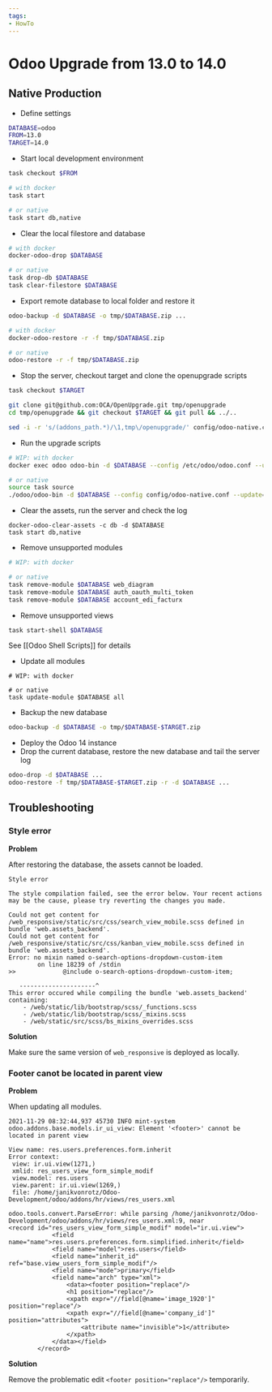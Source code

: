 ```yaml
---
tags:
- HowTo
---
```

# Odoo Upgrade from 13.0 to 14.0

## Native Production

* Define settings

```bash
DATABASE=odoo
FROM=13.0
TARGET=14.0
```

* Start local development environment

```bash
task checkout $FROM

# with docker
task start

# or native
task start db,native
```

* Clear the local filestore and database

```bash
# with docker
docker-odoo-drop $DATABASE

# or native
task drop-db $DATABASE
task clear-filestore $DATABASE
```

* Export remote database to local folder and restore it

```bash
odoo-backup -d $DATABASE -o tmp/$DATABASE.zip ...

# with docker
docker-odoo-restore -r -f tmp/$DATABASE.zip

# or native
odoo-restore -r -f tmp/$DATABASE.zip
```

* Stop the server, checkout target and clone the openupgrade scripts

```bash
task checkout $TARGET

git clone git@github.com:OCA/OpenUpgrade.git tmp/openupgrade
cd tmp/openupgrade && git checkout $TARGET && git pull && ../..

sed -i -r 's/(addons_path.*)/\1,tmp\/openupgrade/' config/odoo-native.conf
```

* Run the upgrade scripts

```bash
# WIP: with docker
docker exec odoo odoo-bin -d $DATABASE --config /etc/odoo/odoo.conf --update=all --stop-after-init --load=base,web,openupgrade_framework

# or native
source task source
./odoo/odoo-bin -d $DATABASE --config config/odoo-native.conf --update=all --stop-after-init --load=base,web,openupgrade_framework 
```

* Clear the assets, run the server and check the log

```
docker-odoo-clear-assets -c db -d $DATABASE
task start db,native
```

* Remove unsupported modules

```bash
# WIP: with docker

# or native
task remove-module $DATABASE web_diagram
task remove-module $DATABASE auth_oauth_multi_token
task remove-module $DATABASE account_edi_facturx
```

* Remove unsupported views

```bash
task start-shell $DATABASE
```

See [[Odoo Shell Scripts]] for details

* Update all modules

```
# WIP: with docker

# or native
task update-module $DATABASE all
```

* Backup the new database

```bash
odoo-backup -d $DATABASE -o tmp/$DATABASE-$TARGET.zip
```

* Deploy the Odoo 14 instance
* Drop the current database, restore the new database and tail the server log

```bash
odoo-drop -d $DATABASE ...
odoo-restore -f tmp/$DATABASE-$TARGET.zip -r -d $DATABASE ...
```

## Troubleshooting

### Style error

**Problem**

After restoring the database, the assets cannot be loaded.

```
Style error

The style compilation failed, see the error below. Your recent actions may be the cause, please try reverting the changes you made.

Could not get content for /web_responsive/static/src/css/search_view_mobile.scss defined in bundle 'web.assets_backend'.
Could not get content for /web_responsive/static/src/css/kanban_view_mobile.scss defined in bundle 'web.assets_backend'.
Error: no mixin named o-search-options-dropdown-custom-item
        on line 18239 of /stdin
>>             @include o-search-options-dropdown-custom-item;

   ---------------------^
This error occured while compiling the bundle 'web.assets_backend' containing:
    - /web/static/lib/bootstrap/scss/_functions.scss
    - /web/static/lib/bootstrap/scss/_mixins.scss
    - /web/static/src/scss/bs_mixins_overrides.scss
```

**Solution**

Make sure the same version of `web_responsive` is deployed as locally.

### Footer canot be located in parent view

**Problem**

When updating all modules.

```
2021-11-29 08:32:44,937 45730 INFO mint-system odoo.addons.base.models.ir_ui_view: Element '<footer>' cannot be located in parent view

View name: res.users.preferences.form.inherit
Error context:
 view: ir.ui.view(1271,)
 xmlid: res_users_view_form_simple_modif
 view.model: res.users
 view.parent: ir.ui.view(1269,)
 file: /home/janikvonrotz/Odoo-Development/odoo/addons/hr/views/res_users.xml

odoo.tools.convert.ParseError: while parsing /home/janikvonrotz/Odoo-Development/odoo/addons/hr/views/res_users.xml:9, near
<record id="res_users_view_form_simple_modif" model="ir.ui.view">
            <field name="name">res.users.preferences.form.simplified.inherit</field>
            <field name="model">res.users</field>
            <field name="inherit_id" ref="base.view_users_form_simple_modif"/>
            <field name="mode">primary</field>
            <field name="arch" type="xml">
                <data><footer position="replace"/>
                <h1 position="replace"/>
                <xpath expr="//field[@name='image_1920']" position="replace"/>
                <xpath expr="//field[@name='company_id']" position="attributes">
                    <attribute name="invisible">1</attribute>
                </xpath>
            </data></field>
        </record>
```

**Solution**

Remove the problematic edit `<footer position="replace"/>` temporarily.
